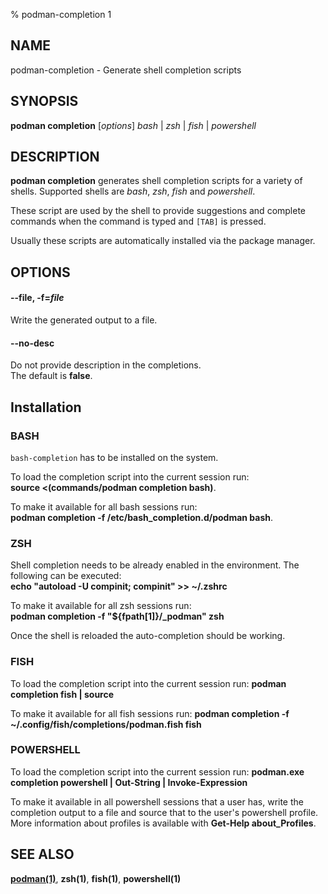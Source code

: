 % podman-completion 1

## NAME

podman\-completion - Generate shell completion scripts

## SYNOPSIS

**podman completion** [*options*] _bash_ | _zsh_ | _fish_ | _powershell_

## DESCRIPTION

**podman completion** generates shell completion scripts for a variety of shells. Supported shells are _bash_, _zsh_, _fish_ and _powershell_.

These script are used by the shell to provide suggestions and complete commands when the command is typed and `[TAB]` is pressed.

Usually these scripts are automatically installed via the package manager.

## OPTIONS

#### **--file**, **-f**=_file_

Write the generated output to a file.

#### **--no-desc**

Do not provide description in the completions.\
The default is **false**.

## Installation

### BASH

`bash-completion` has to be installed on the system.

To load the completion script into the current session run:\
**source <(commands/podman completion bash)**.

To make it available for all bash sessions run:\
**podman completion -f /etc/bash_completion.d/podman bash**.

### ZSH

Shell completion needs to be already enabled in the environment. The following can be executed:\
**echo "autoload -U compinit; compinit" >> ~/.zshrc**

To make it available for all zsh sessions run:\
**podman completion -f "${fpath[1]}/\_podman" zsh**

Once the shell is reloaded the auto-completion should be working.

### FISH

To load the completion script into the current session run:
**podman completion fish | source**

To make it available for all fish sessions run:
**podman completion -f ~/.config/fish/completions/podman.fish fish**

### POWERSHELL

To load the completion script into the current session run:
**podman.exe completion powershell | Out-String | Invoke-Expression**

To make it available in all powershell sessions that a user has, write the
completion output to a file and source that to the user's powershell profile.
More information about profiles is available with **Get-Help about_Profiles**.

## SEE ALSO

**[podman(1)](podman.md)**, **zsh(1)**, **fish(1)**, **powershell(1)**

